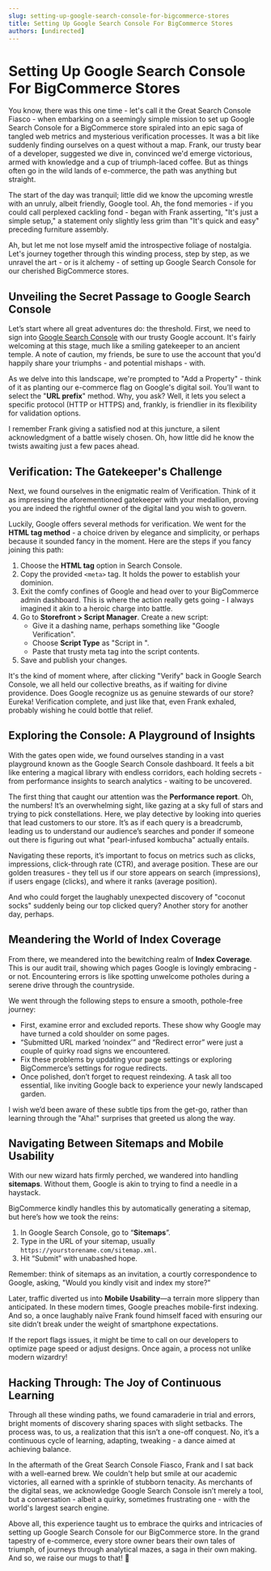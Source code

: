 ```yaml
---
slug: setting-up-google-search-console-for-bigcommerce-stores
title: Setting Up Google Search Console For BigCommerce Stores
authors: [undirected]
---
```



# Setting Up Google Search Console For BigCommerce Stores

You know, there was this one time - let's call it the Great Search Console Fiasco - when embarking on a seemingly simple mission to set up Google Search Console for a BigCommerce store spiraled into an epic saga of tangled web metrics and mysterious verification processes. It was a bit like suddenly finding ourselves on a quest without a map. Frank, our trusty bear of a developer, suggested we dive in, convinced we'd emerge victorious, armed with knowledge and a cup of triumph-laced coffee. But as things often go in the wild lands of e-commerce, the path was anything but straight.

The start of the day was tranquil; little did we know the upcoming wrestle with an unruly, albeit friendly, Google tool. Ah, the fond memories - if you could call perplexed cackling fond - began with Frank asserting, "It's just a simple setup," a statement only slightly less grim than "It's quick and easy" preceding furniture assembly.

Ah, but let me not lose myself amid the introspective foliage of nostalgia. Let's journey together through this winding process, step by step, as we unravel the art - or is it alchemy - of setting up Google Search Console for our cherished BigCommerce stores.

## Unveiling the Secret Passage to Google Search Console

Let’s start where all great adventures do: the threshold. First, we need to sign into [Google Search Console](https://search.google.com/search-console/about) with our trusty Google account. It's fairly welcoming at this stage, much like a smiling gatekeeper to an ancient temple. A note of caution, my friends, be sure to use the account that you'd happily share your triumphs - and potential mishaps - with.

As we delve into this landscape, we're prompted to "Add a Property" - think of it as planting our e-commerce flag on Google's digital soil. You’ll want to select the "**URL prefix**" method. Why, you ask? Well, it lets you select a specific protocol (HTTP or HTTPS) and, frankly, is friendlier in its flexibility for validation options. 

I remember Frank giving a satisfied nod at this juncture, a silent acknowledgment of a battle wisely chosen. Oh, how little did he know the twists awaiting just a few paces ahead.

## Verification: The Gatekeeper's Challenge

Next, we found ourselves in the enigmatic realm of Verification. Think of it as impressing the aforementioned gatekeeper with your medallion, proving you are indeed the rightful owner of the digital land you wish to govern. 

Luckily, Google offers several methods for verification. We went for the **HTML tag method** - a choice driven by elegance and simplicity, or perhaps because it sounded fancy in the moment. Here are the steps if you fancy joining this path:

1. Choose the **HTML tag** option in Search Console.
2. Copy the provided `<meta>` tag. It holds the power to establish your dominion.
3. Exit the comfy confines of Google and head over to your BigCommerce admin dashboard. This is where the action really gets going - I always imagined it akin to a heroic charge into battle.
4. Go to **Storefront > Script Manager**. Create a new script:
   - Give it a dashing name, perhaps something like "Google Verification".
   - Choose **Script Type** as "Script in <head>".
   - Paste that trusty meta tag into the script contents.
5. Save and publish your changes. 

It's the kind of moment where, after clicking "Verify" back in Google Search Console, we all held our collective breaths, as if waiting for divine providence. Does Google recognize us as genuine stewards of our store? Eureka! Verification complete, and just like that, even Frank exhaled, probably wishing he could bottle that relief.

## Exploring the Console: A Playground of Insights

With the gates open wide, we found ourselves standing in a vast playground known as the Google Search Console dashboard. It feels a bit like entering a magical library with endless corridors, each holding secrets - from performance insights to search analytics - waiting to be uncovered.

The first thing that caught our attention was the **Performance report**. Oh, the numbers! It’s an overwhelming sight, like gazing at a sky full of stars and trying to pick constellations. Here, we play detective by looking into queries that lead customers to our store. It’s as if each query is a breadcrumb, leading us to understand our audience’s searches and ponder if someone out there is figuring out what "pearl-infused kombucha" actually entails. 

Navigating these reports, it’s important to focus on metrics such as clicks, impressions, click-through rate (CTR), and average position. These are our golden treasures - they tell us if our store appears on search (impressions), if users engage (clicks), and where it ranks (average position).

And who could forget the laughably unexpected discovery of "coconut socks" suddenly being our top clicked query? Another story for another day, perhaps.

## Meandering the World of Index Coverage

From there, we meandered into the bewitching realm of **Index Coverage**. This is our audit trail, showing which pages Google is lovingly embracing - or not. Encountering errors is like spotting unwelcome potholes during a serene drive through the countryside.

We went through the following steps to ensure a smooth, pothole-free journey:

- First, examine error and excluded reports. These show why Google may have turned a cold shoulder on some pages.
- “Submitted URL marked ‘noindex’” and “Redirect error” were just a couple of quirky road signs we encountered.
- Fix these problems by updating your page settings or exploring BigCommerce’s settings for rogue redirects. 
- Once polished, don’t forget to request reindexing. A task all too essential, like inviting Google back to experience your newly landscaped garden.

I wish we’d been aware of these subtle tips from the get-go, rather than learning through the "Aha!" surprises that greeted us along the way.

## Navigating Between Sitemaps and Mobile Usability

With our new wizard hats firmly perched, we wandered into handling **sitemaps**. Without them, Google is akin to trying to find a needle in a haystack.

BigCommerce kindly handles this by automatically generating a sitemap, but here’s how we took the reins:

1. In Google Search Console, go to “**Sitemaps**”.
2. Type in the URL of your sitemap, usually `https://yourstorename.com/sitemap.xml`.
3. Hit “Submit” with unabashed hope.

Remember: think of sitemaps as an invitation, a courtly correspondence to Google, asking, "Would you kindly visit and index my store?"

Later, traffic diverted us into **Mobile Usability**—a terrain more slippery than anticipated. In these modern times, Google preaches mobile-first indexing. And so, a once laughably naïve Frank found himself faced with ensuring our site didn’t break under the weight of smartphone expectations.

If the report flags issues, it might be time to call on our developers to optimize page speed or adjust designs. Once again, a process not unlike modern wizardry!

## Hacking Through: The Joy of Continuous Learning

Through all these winding paths, we found camaraderie in trial and errors, bright moments of discovery sharing spaces with slight setbacks. The process was, to us, a realization that this isn’t a one-off conquest. No, it’s a continuous cycle of learning, adapting, tweaking - a dance aimed at achieving balance.

In the aftermath of the Great Search Console Fiasco, Frank and I sat back with a well-earned brew. We couldn't help but smile at our academic victories, all earned with a sprinkle of stubborn tenacity. As merchants of the digital seas, we acknowledge Google Search Console isn’t merely a tool, but a conversation - albeit a quirky, sometimes frustrating one - with the world's largest search engine.

Above all, this experience taught us to embrace the quirks and intricacies of setting up Google Search Console for our BigCommerce store. In the grand tapestry of e-commerce, every store owner bears their own tales of triumph, of journeys through analytical mazes, a saga in their own making. And so, we raise our mugs to that! 🎉